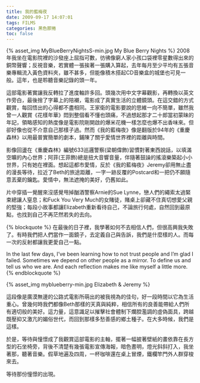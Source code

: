 ```yaml
---
title: 我的藍梅夜
date: 2009-09-17 14:07:01
tags: FILMS
categories: 黑色膠捲
toc: false
---
```

{% asset_img MyBlueBerryNightsS-min.jpg My Blue Berry Nights %}
2008年我坐在電影院裡的沙發座上屈指可數，彷彿像窮人家小孩口袋裡零星數得出來的銅幣聲響；反視音樂，若實體一張挨著一張購入算起，去年每月至少平均有五張音樂專輯流入黃色資料夾，雖不甚多，但能像積木搭起CD音樂盒的城堡也可見一般。這年，也是聆聽音樂記錄的頭一年。
<!-- more -->
這部電影著實讓我反轉拉了進度軸許多回。頭幾次用中文字幕觀影，再轉換以英文作旁白，最後捨了字幕上的陪襯，電影成了真實生活的立體鏡頭。在這交錯的方式觀賞，每回悟出的心得都不盡相同。王家衛的電影要說的思維一向不簡單，雖然我曾一人觀賞《花樣年華》悶到整個看不懂也頭痛，不過想起那才二十郎當初蒙昧的年記，領略感知的熱度像是電影院剛開啟的爆米花機一樣怎麼也爆不出香味來。但卻好像也從不介意自己那樣子過。然而《我的藍梅夜》像是翻版於94年的《重慶森林》以用最普實簡單的劇本，鋪陳了關乎愛情世界裡的距離與時間。

影像回盪在《重慶森林》編號633巡邏警察(梁朝偉飾)習慣對著東西說話，以填滿空曠的內心世界；阿菲(王菲飾)總是扭大音響音量，伴隨著鼓譟的搖滾樂築起小小世界，只有她在裡面。想起這都市愛情，反於《我的藍梅夜》Jeremy卻用無止盡的漫長等待，拉近了Beth的旅途距離，一字一跡反覆的Postcard和一把仍不願隨意丟棄的鑰匙。愛情中，無法遮掩的美好，仍舊如此。

片中穿插一覺醒來沒感覺甩掉酗酒警察Arnie的Sue Lynne，戀人們的繩索太過緊束總讓人窒息；和Fuck You Very Much的女賭徒，賭桌上卻藏不住真切想愛父親的堅強；每段小故事都讓Elizabeth重新看待自己，不論旅行何處，自然回到最原點，也找到自己不再茫然若失的去向。



{% blockquote %}
在最後的日子裡，我學著如何不去相信人們，但很高興我失敗了。有時我們把人們當作一面鏡子，去定義自己與告訴，我們是什麼樣的人。而每一次的反射都讓我更愛自己一點。

In the last few days, I’ve been learning how to not trust people and I’m glad I failed. Sometimes we depend on other people as a mirror. To define us and tell us who we are. And each reflection makes me like myself a little more.
{% endblockquote %}

{% asset_img myblueberry-min.jpg Elizabeth & Jeremy %}

這段像是廣漠無邊的公路式電影所萌出的被我視為的佳句，好一段時間以它為生活重心。曾幾何時我們都像Beth那樣的天真與純粹，相信所有的良善能帶給人們所有適切般的美好。這力量，這意識足以摧擊社會體制下爛腔濫調的虛偽面具，跨越既壓抑又激亢的媚俗世代，而回到那樣多愁善感的鄉土種子。在大多時候，我們是這樣。

於是，等待與憧憬成了我觀賞這部電影的主軸，擺著一幅披著壁紙的畫依靠在長方型的石坐椅旁，背後不清楚有幾張電影宣傳海報，暗色晝明，燈光斜斜打入，我坐著那，聽著音樂。假草地遍及四周，一杯咖啡還在桌上冒煙，鐵欄竿門外人群穿梭來去。

等待那份憧憬的出現。